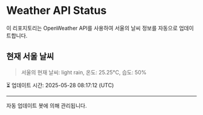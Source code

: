 
# Weather API Status

이 리포지토리는 OpenWeather API를 사용하여 서울의 날씨 정보를 자동으로 업데이트합니다.

## 현재 서울 날씨
> 서울의 현재 날씨: light rain, 온도: 25.25°C, 습도: 50%

⏳ 업데이트 시간: 2025-05-28 08:17:12 (UTC)

---
자동 업데이트 봇에 의해 관리됩니다.
